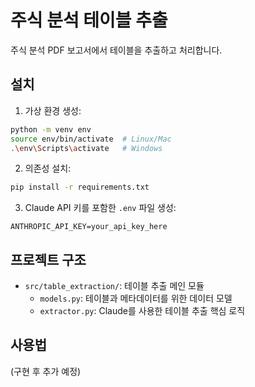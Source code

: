 # 주식 분석 테이블 추출

주식 분석 PDF 보고서에서 테이블을 추출하고 처리합니다.

## 설치

1. 가상 환경 생성:
```bash
python -m venv env
source env/bin/activate  # Linux/Mac
.\env\Scripts\activate   # Windows
```

2. 의존성 설치:
```bash
pip install -r requirements.txt
```

3. Claude API 키를 포함한 `.env` 파일 생성:
```
ANTHROPIC_API_KEY=your_api_key_here
```

## 프로젝트 구조

- `src/table_extraction/`: 테이블 추출 메인 모듈
  - `models.py`: 테이블과 메타데이터를 위한 데이터 모델
  - `extractor.py`: Claude를 사용한 테이블 추출 핵심 로직

## 사용법

(구현 후 추가 예정)
